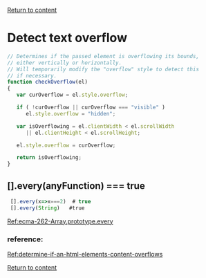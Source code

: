 [Return to content](../index.md)

# Detect text overflow
```javascript
// Determines if the passed element is overflowing its bounds,
// either vertically or horizontally.
// Will temporarily modify the "overflow" style to detect this
// if necessary.
function checkOverflow(el)
{
   var curOverflow = el.style.overflow;

   if ( !curOverflow || curOverflow === "visible" )
      el.style.overflow = "hidden";

   var isOverflowing = el.clientWidth < el.scrollWidth 
      || el.clientHeight < el.scrollHeight;

   el.style.overflow = curOverflow;

   return isOverflowing;
}
```

## [].every(anyFunction) === true

```javascript
 [].every(x=>x===2)  # true
 [].every(String)   #true

```

[Ref:ecma-262-Array.prototype.every](https://www.ecma-international.org/ecma-262/5.1/#sec-15.4.4.16)

### reference:
[Ref:determine-if-an-html-elements-content-overflows](https://stackoverflow.com/questions/143815/determine-if-an-html-elements-content-overflows)


[Return to content](../index.md)

